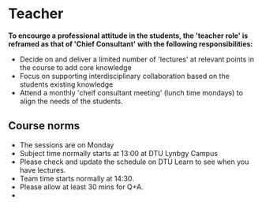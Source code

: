 # Teacher

**To encourge a professional attitude in the students, the 'teacher role' is reframed as that of 'Chief Consultant' with the following responsibilities:**

* Decide on and deliver a limited number of 'lectures' at relevant points in the course to add core knowledge
* Focus on supporting interdisciplinary collaboration based on the students existing knowledge
* Attend a monthly 'cheif consultant meeting' (lunch time mondays) to align the needs of the students.

## Course norms

* The sessions are on Monday
* Subject time normally starts at 13:00 at DTU Lynbgy Campus
* Please check and update the schedule on DTU Learn to see when you have lectures.
* Team time starts normally at 14:30.
* Please allow at least 30 mins for Q+A.
* 
